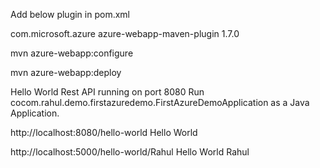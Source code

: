 Add below plugin in pom.xml

  <plugin> 
        <groupId>com.microsoft.azure</groupId>  
        <artifactId>azure-webapp-maven-plugin</artifactId>  
        <version>1.7.0</version>  
  </plugin> 
  
  
  mvn azure-webapp:configure
  
  mvn azure-webapp:deploy

Hello World Rest API running on port 8080
Run cocom.rahul.demo.firstazuredemo.FirstAzureDemoApplication as a Java Application.

http://localhost:8080/hello-world
Hello World

http://localhost:5000/hello-world/Rahul
Hello World Rahul


